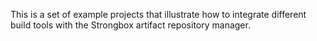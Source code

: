
This is a set of example projects that illustrate how to integrate different build tools with the Strongbox artifact repository manager.
